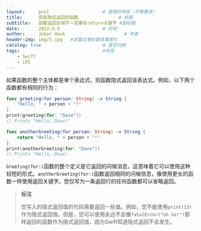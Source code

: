 ```yaml
---
layout:     post   				    # 使用的布局（不需要改）
title:      具有隐式返回的函数 				# 标题 
subtitle:   函数返回区域不一定要有return关键字 #副标题
date:       2022-5-5 				# 时间
author:     Joker Hook 						# 作者
header-img: img/5.jpg 	#这篇文章标题背景图片
catalog: true 						# 是否归档
tags:								#标签
    - Swift
    - iOS
---
```


如果函数的整个主体都是单个表达式，则函数隐式返回该表达式。例如，以下两个函数都有相同的行为：
```swift
func greeting(for person: String) -> String {
    "Hello, " + person + "!"
}
print(greeting(for: "Dave"))
// Prints "Hello, Dave!"

func anotherGreeting(for person: String) -> String {
    return "Hello, " + person + "!"
}
print(anotherGreeting(for: "Dave"))
// Prints "Hello, Dave!
```


`Greeting(for:)`函数的整个定义是它返回的问候消息，这意味着它可以使用这种较短的形式。`anotherGreeting(for:)`函数返回相同的问候信息，像使用更长的函数一样使用返回关键字。您仅写为一条返回行的任何函数都可以省略返回。

> **标注**
>
> 您写入的隐式返回值的代码需要返回一些值。例如，您不能使用`print(13)`作为隐式返回值。但是，您可以使用永远不会像`fatalError("oh no!")`那样返回的函数作为隐式返回值，因为Swift知道隐式返回不会发生。
